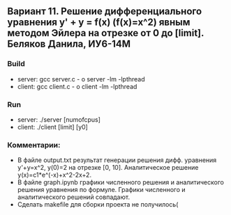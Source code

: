 ## Вариант 11. Решение дифференциального уравнения y' + y = f(x) (f(x)=x^2) явным методом Эйлера на отрезке от 0 до [limit]. Беляков Данила, ИУ6-14М

### Build
- server: gcc server.c - o server -lm -lpthread
- client: gcc client.c - o client -lm -lpthread
### Run
- server: ./server [numofcpus]
- client: ./client [limit] [y0]

### Комментарии:
- В файле output.txt результат генерации решения дифф. уравнения y'+y=x^2, y(0)=2 на отрезке [0, 10]. Аналитическое решение y(x)=c1*e^(-x)+x^2-2x+2.
- В файле graph.ipynb графики численного решения и аналитического решения уравнения по формуле. Графики численного и аналитического решений совпадают.
- Сделать makefile для сборки проекта не получилось(
